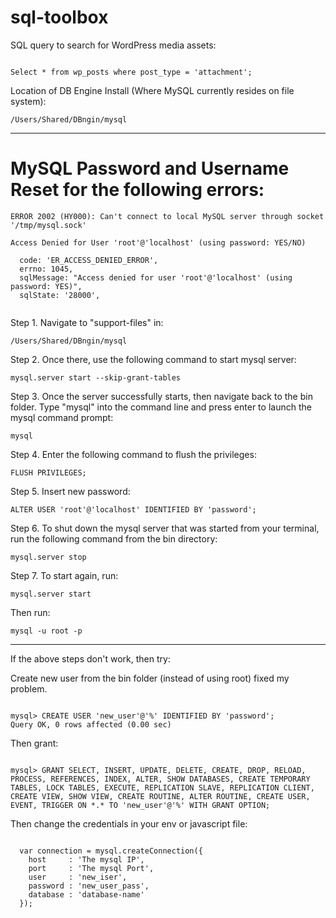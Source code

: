 # sql-toolbox

SQL query to search for WordPress media assets:

```

Select * from wp_posts where post_type = 'attachment';

```

Location of DB Engine Install (Where MySQL currently resides on file system):

```
/Users/Shared/DBngin/mysql

```
<hr>

# MySQL Password and Username Reset for the following errors:

```
ERROR 2002 (HY000): Can't connect to local MySQL server through socket '/tmp/mysql.sock' 

```

```
Access Denied for User 'root'@'localhost' (using password: YES/NO)

```

```
  code: 'ER_ACCESS_DENIED_ERROR',
  errno: 1045,
  sqlMessage: "Access denied for user 'root'@'localhost' (using password: YES)",
  sqlState: '28000',
  
```

Step 1. Navigate to "support-files" in:

```
/Users/Shared/DBngin/mysql

```

Step 2. Once there, use the following command to start mysql server:

```
mysql.server start --skip-grant-tables

```

Step 3. Once the server successfully starts, then navigate back to the bin folder. Type "mysql" into the command line and press enter to launch the mysql command prompt:

```
mysql

```

Step 4. Enter the following command to flush the privileges:

```
FLUSH PRIVILEGES;

```

Step 5. Insert new password:

```
ALTER USER 'root'@'localhost' IDENTIFIED BY 'password';

```

Step 6. To shut down the mysql server that was started from your terminal, run the following command from the bin directory:

```
mysql.server stop

```

Step 7. To start again, run:

```
mysql.server start

```

Then run:

```
mysql -u root -p

```

<hr>

If the above steps don't work, then try:


Create new user from the bin folder (instead of using root) fixed my problem.

```

mysql> CREATE USER 'new_user'@'%' IDENTIFIED BY 'password';
Query OK, 0 rows affected (0.00 sec)

```

Then grant:

```

mysql> GRANT SELECT, INSERT, UPDATE, DELETE, CREATE, DROP, RELOAD, PROCESS, REFERENCES, INDEX, ALTER, SHOW DATABASES, CREATE TEMPORARY TABLES, LOCK TABLES, EXECUTE, REPLICATION SLAVE, REPLICATION CLIENT, CREATE VIEW, SHOW VIEW, CREATE ROUTINE, ALTER ROUTINE, CREATE USER, EVENT, TRIGGER ON *.* TO 'new_user'@'%' WITH GRANT OPTION;

```

Then change the credentials in your env or javascript file:

```

  var connection = mysql.createConnection({
    host     : 'The mysql IP',
    port     : 'The mysql Port',
    user     : 'new_iser',
    password : 'new_user_pass',
    database : 'database-name'
  }); 

```
